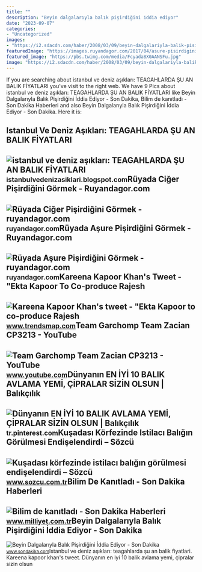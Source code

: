 ```yaml
---
title: ""
description: "Beyin dalgalarıyla balık pişirdiğini i̇ddia ediyor"
date: "2023-09-07"
categories:
- "Uncategorized"
images:
- "https://i2.sdacdn.com/haber/2008/03/09/beyin-dalgalariyla-balik-pisirdigini-iddia-ediyor_amp.jpg"
featuredImage: "https://images.ruyandagor.com/2017/04/asure-pisirdigini-gormek-2356.jpg"
featured_image: "https://pbs.twimg.com/media/Fcyada8X0AANSFu.jpg"
image: "https://i2.sdacdn.com/haber/2008/03/09/beyin-dalgalariyla-balik-pisirdigini-iddia-ediyor_amp.jpg"
---
```


If you are searching about istanbul ve deniz aşıkları: TEAGAHLARDA ŞU AN BALIK FİYATLARI you've visit to the right web. We have 9 Pics about istanbul ve deniz aşıkları: TEAGAHLARDA ŞU AN BALIK FİYATLARI like Beyin Dalgalarıyla Balık Pişirdiğini İddia Ediyor - Son Dakika, Bilim de kanıtladı - Son Dakika Haberleri and also Beyin Dalgalarıyla Balık Pişirdiğini İddia Ediyor - Son Dakika. Here it is:

Istanbul Ve Deniz Aşıkları: TEAGAHLARDA ŞU AN BALIK FİYATLARI
-------------------------------------------------------------

 ![istanbul ve deniz aşıkları: TEAGAHLARDA ŞU AN BALIK FİYATLARI](https://4.bp.blogspot.com/-gyKoc5_U0ns/Uio0DXfTcsI/AAAAAAAAARs/Yy0_7AIqH1w/s1600/photo+(9).jpg) <small>istanbulvedenizasiklari.blogspot.com</small>Rüyada Ciğer Pişirdiğini Görmek - Ruyandagor.com
------------------------------------------------

 ![Rüyada Ciğer Pişirdiğini Görmek - ruyandagor.com](https://images.ruyandagor.com/2017/04/balik-pisirdigini-gormek-1313.jpg) <small>ruyandagor.com</small>Rüyada Aşure Pişirdiğini Görmek - Ruyandagor.com
------------------------------------------------

 ![Rüyada Aşure Pişirdiğini Görmek - ruyandagor.com](https://images.ruyandagor.com/2017/04/asure-pisirdigini-gormek-2356.jpg) <small>ruyandagor.com</small>Kareena Kapoor Khan's Tweet - "Ekta Kapoor To Co-produce Rajesh
---------------------------------------------------------------

 ![Kareena Kapoor Khan's tweet - "Ekta Kapoor to co-produce Rajesh](https://pbs.twimg.com/media/Fcyada8X0AANSFu.jpg) <small>www.trendsmap.com</small>Team Garchomp Team Zacian CP3213 - YouTube
------------------------------------------

 ![Team Garchomp Team Zacian CP3213 - YouTube](https://i.ytimg.com/vi/HYLCwcE-Dgc/maxres2.jpg?sqp=-oaymwEoCIAKENAF8quKqQMcGADwAQH4AYwCgALgA4oCDAgAEAEYRSBHKGUwDw==&rs=AOn4CLC_ulBvmvqa2cf2uT56Qfk3FCYaDA) <small>www.youtube.com</small>Dünyanın EN İYİ 10 BALIK AVLAMA YEMİ, ÇİPRALAR SİZİN OLSUN | Balıkçılık
-----------------------------------------------------------------------

 ![Dünyanın EN İYİ 10 BALIK AVLAMA YEMİ, ÇİPRALAR SİZİN OLSUN | Balıkçılık](https://i.pinimg.com/736x/f8/5f/c2/f85fc216b85dde3750283adbb0754f22.jpg) <small>tr.pinterest.com</small>Kuşadası Körfezinde Istilacı Balığın Görülmesi Endişelendirdi – Sözcü
---------------------------------------------------------------------

 ![Kuşadası körfezinde istilacı balığın görülmesi endişelendirdi – Sözcü](https://i01.sozcucdn.com/wp-content/uploads/2022/02/14/balik-2.jpg) <small>www.sozcu.com.tr</small>Bilim De Kanıtladı - Son Dakika Haberleri
-----------------------------------------

 ![Bilim de kanıtladı - Son Dakika Haberleri](http://gcube.milliyet.com.tr/Detail/2012/11/24/bilim-de-kanitladi-yuvarlak-hatli-kadinlar-balik-etli-unluler-1335468.jpg) <small>www.milliyet.com.tr</small>Beyin Dalgalarıyla Balık Pişirdiğini İddia Ediyor - Son Dakika
--------------------------------------------------------------

 ![Beyin Dalgalarıyla Balık Pişirdiğini İddia Ediyor - Son Dakika](https://i2.sdacdn.com/haber/2008/03/09/beyin-dalgalariyla-balik-pisirdigini-iddia-ediyor_amp.jpg) <small>www.sondakika.com</small>Istanbul ve deniz aşıkları: teagahlarda şu an balik fi̇yatlari. Kareena kapoor khan's tweet. Dünyanın en i̇yi̇ 10 balik avlama yemi̇, çi̇pralar si̇zi̇n olsun
